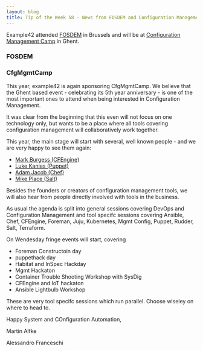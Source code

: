 ```yaml
---
layout: blog
title: Tip of the Week 58 - News from FOSDEM and Configuration Management Camp
---
```


Example42 attended [FOSDEM](https://fosdem.org/2018/) in Brussels and will be at [Configuration Management Camp](http://cfgmgmtcamp.eu/) in Ghent.

### FOSDEM

### CfgMgmtCamp

This year, example42 is again sponsoring CfgMgmtCamp. We believe that the Ghent based event - celebrating its 5th year anniversary - is one of the most important ones to attend when being interested in Configuration Management.

It was clear from the beginning that this even will not focus on one technology only, but wants to be a place where all tools covering configuration management will collaboratively work together.

This year, the main stage will start with several, well known people - and we are very happy to see them again:

- [Mark Burgess (CFEngine)](http://cfgmgmtcamp.eu/schedule/main/Mark.html)
- [Luke Kanies (Puppet)](http://cfgmgmtcamp.eu/schedule/main/Luke.html)
- [Adam Jacob (Chef)](http://cfgmgmtcamp.eu/schedule/main/adam-jacob.html)
- [Mike Place (Salt)](http://cfgmgmtcamp.eu/schedule/main/Even.html)

Besides the founders or creators of configuration management tools, we will also hear from people directly involved with tools in the business.

As usual the agenda is split into general sessions covering DevOps and Configuration Management and tool specifc sessions covering Ansible, Chef, CFEngine, Foreman, Juju, Kubernetes, Mgmt Config, Puppet, Rudder, Salt, Terraform.

On Wendesday fringe events will start, covering

- Foreman Constructoin day
- puppethack day
- Habitat and InSpec Hackday
- Mgmt Hackaton
- Container Trouble Shooting Workshop with SysDig
- CFEngine and IoT hackaton
- Ansible Lightbulb Workshop

These are very tool specifc sessions which run parallel. Choose wiseley on where to head to.

Happy System and COnfiguration Automation,

Martin Alfke

Alessandro Franceschi
